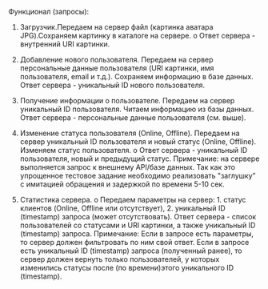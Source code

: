 
Функционал (запросы):

1.  Загрузчик.Передаем на сервер файл (картинка аватара JPG).Сохраняем картинку в каталоге на сервере. o Ответ сервера - внутренний URI картинки.

2.  Добавление нового пользователя. Передаем на сервер персональные данные пользователя (URI картинки, имя пользователя, email и т.д.). Сохраняем информацию в базе данных. Ответ сервера - уникальный ID нового пользователя.

3.  Получение информации о пользователе. Передаем на сервер уникальный ID пользователя. Читаем информацию из базы данных. Ответ сервера - персональные данные пользователя (см. выше).

4.  Изменение статуса пользователя (Online, Offline).  Передаем на сервер уникальный ID пользователя и новый статус (Online, Offline). Изменяем статус пользователя. o Ответ сервера - уникальный ID пользователя, новый и предыдущий статус. Примечание: на сервере выполняется запрос к внешнему API/базе данных. Так как это упрощенное тестовое задание необходимо реализовать "заглушку” с имитацией обращения и задержкой по времени 5-10 сек.

5.  Статистика сервера. o Передаем параметры на сервер: 1. статус клиентов (Online, Offline или отсутствует), 2. уникальный ID (timestamp) запроса (может отсутствовать). Ответ сервера - список пользователей со статусами и URI картинки, а также уникальный ID (timestamp) запроса. Примечание: Если в запросе есть параметры, то сервер должен фильтровать по ним свой ответ. Если в запросе есть уникальный ID (timestamp) запроса (полученный ранее), то сервер должен вернуть только пользователей, у которых изменились статусы после (по времени)этого уникального ID (timestamp).
